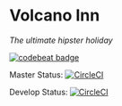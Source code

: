 # Volcano Inn
_The ultimate hipster holiday_

[![codebeat badge](https://codebeat.co/badges/b6a3d235-74dc-46fe-8823-894c1c5c5546)](https://codebeat.co/projects/github-com-afrp89-volcanoinn-master)


Master Status: [![CircleCI](https://circleci.com/gh/afrp89/volcanoinn/tree/master.svg?style=svg)](https://circleci.com/gh/afrp89/volcanoinn/tree/master)

Develop Status: [![CircleCI](https://circleci.com/gh/afrp89/volcanoinn/tree/develop.svg?style=svg)](https://circleci.com/gh/afrp89/volcanoinn/tree/develop)


